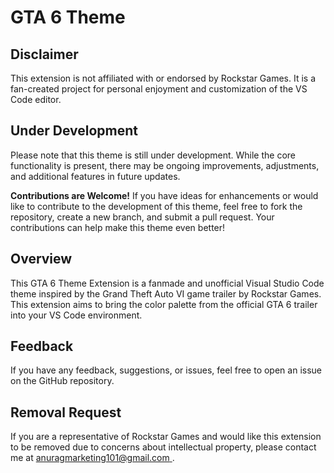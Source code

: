 # GTA 6 Theme

##  Disclaimer

This extension is not affiliated with or endorsed by Rockstar Games. It is a fan-created project for personal enjoyment and customization of the VS Code editor.

## Under Development

Please note that this theme is still under development. While the core functionality is present, there may be ongoing improvements, adjustments, and additional features in future updates.

**Contributions are Welcome!** If you have ideas for enhancements or would like to contribute to the development of this theme, feel free to fork the repository, create a new branch, and submit a pull request. Your contributions can help make this theme even better!

## Overview

This GTA 6 Theme Extension is a fanmade and unofficial Visual Studio Code theme inspired by the Grand Theft Auto VI game trailer by Rockstar Games. This extension aims to bring the color palette from the official GTA 6 trailer into your VS Code environment.

## Feedback

If you have any feedback, suggestions, or issues, feel free to open an issue on the GitHub repository.

## Removal Request

If you are a representative of Rockstar Games and would like this extension to be removed due to concerns about intellectual property, please contact me at [anuragmarketing101@gmail.com
](mailto:anuragmarketing101@gmail.com).
